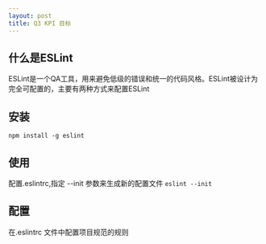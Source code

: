 ```yaml
---
layout: post
title: Q3 KPI 目标
---
```


## 什么是ESLint
ESLint是一个QA工具，用来避免低级的错误和统一的代码风格。ESLint被设计为完全可配置的，主要有两种方式来配置ESLint


##  安装
`npm install -g eslint`

## 使用
配置.eslintrc,指定  --init 参数来生成新的配置文件
`eslint --init`

##  配置
在.eslintrc 文件中配置项目规范的规则
